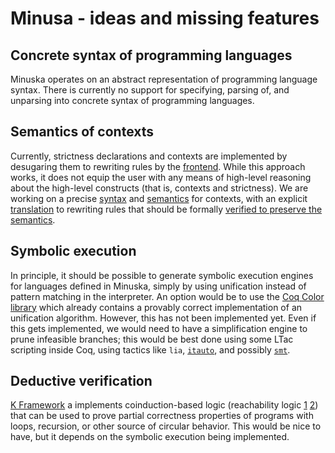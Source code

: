 # Minusa - ideas and missing features

## Concrete syntax of programming languages

Minuska operates on an abstract representation of programming language syntax. There is currently no support for specifying, parsing of, and unparsing into concrete syntax of programming languages.

## Semantics of contexts

Currently, strictness declarations and contexts are implemented by desugaring them to rewriting rules by the [frontend](https://h0nzzik.github.io/minuska/Minuska.frontend.html).
While this approach works, it does not equip the user with any means of high-level reasoning about the high-level constructs (that is, contexts and strictness).
We are working on a precise [syntax](https://h0nzzik.github.io/minuska/Minuska.minusl_syntax.html) and [semantics](https://h0nzzik.github.io/minuska/Minuska.minusl_semantics.html) for contexts, with an explicit [translation](https://h0nzzik.github.io/minuska/Minuska.minusl_compile.html) to rewriting rules that should be formally [verified to preserve the semantics](https://h0nzzik.github.io/minuska/Minuska.minusl_compile_properties.html).

## Symbolic execution

In principle, it should be possible to generate symbolic execution engines for languages defined in Minuska, simply by using unification instead of pattern matching in the interpreter.
An option would be to use the [Coq Color library](https://github.com/fblanqui/color) which already contains a provably correct implementation of an unification algorithm.
However, this has not been implemented yet.
Even if this gets implemented, we would need to have a simplification engine to prune infeasible branches; this would be best done using some LTac scripting inside Coq, using tactics like `lia`,
[`itauto`](https://drops.dagstuhl.de/entities/document/10.4230/LIPIcs.ITP.2021.9), and possibly [`smt`](https://smtcoq.github.io/).

## Deductive verification

[K Framework](https://kframework.org/) a implements coinduction-based logic (reachability logic [1](https://ieeexplore.ieee.org/document/6571568) [2](https://link.springer.com/chapter/10.1007/978-3-319-44802-2_8))
that can be used to prove partial correctness properties of programs with loops, recursion, or other source of circular behavior. This would be nice to have, but it depends on the symbolic execution being implemented.

